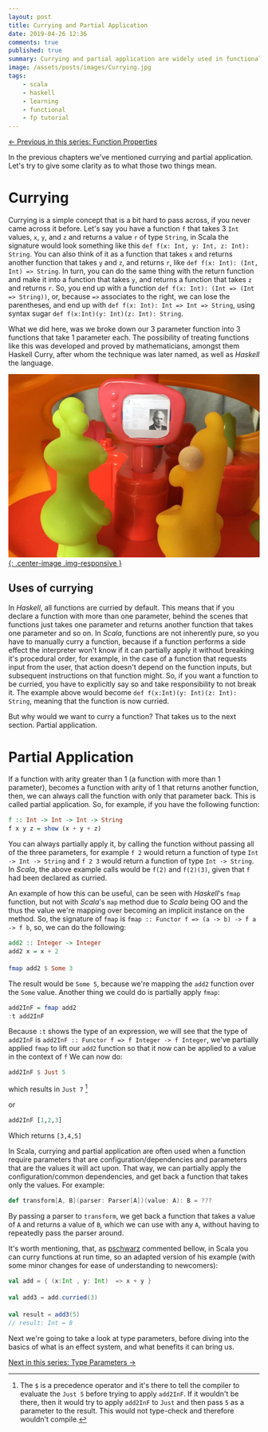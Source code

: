 ```yaml
---
layout: post
title: Currying and Partial Application
date: 2019-04-26 12:36
comments: true
published: true
summary: Currying and partial application are widely used in functional programming, understanding what they are and how they work is therefore essential
image: /assets/posts/images/Currying.jpg
tags:
    - scala
    - haskell
    - learning
    - functional
    - fp tutorial
---
```


<span class="prev">[← Previous in this series: Function Properties](/articles/Function-Properties/)</span>

In the previous chapters we've mentioned currying and partial application.
Let's try to give some clarity as to what those two things mean.

# Currying

Currying is a simple concept that is a bit hard to pass across, if you never
came across it before. Let's say you have a function `f` that takes 3 `Int`
values, `x`, `y`, and `z` and returns a value `r` of type `String`, in Scala 
the signature would look something like this `def f(x: Int, y: Int, z: Int): String`.
You can also think of it as a function that takes `x` and returns another function
that takes `y` and `z`, and returns `r`, like `def f(x: Int): (Int, Int) => String`.
In turn, you can do the same thing with the return function and make it into a
function that takes `y`, and returns a function that takes `z` and returns `r`.
So, you end up with a function `def f(x: Int): (Int => (Int => String))`, or,
because `=>` associates to the right, we can lose the parentheses, and end up with
`def f(x: Int): Int => Int => String`, using syntax sugar `def f(x:Int)(y: Int)(z: Int): String`.

What we did here, was we broke down our 3 parameter function into 3 functions that
take 1 parameter each.
The possibility of treating functions like this was developed and proved by
mathematicians, amongst them Haskell Curry, after whom the technique was later
named, as well as _Haskell_ the language.

[![Haskell Curry](/assets/posts/images/Currying.jpg){: .center-image .img-responsive }](/assets/posts/images/HaskellBCurryBirds.jpg)

## Uses of currying

In _Haskell_, all functions are curried by default. This means that if you declare
a function with more than one parameter, behind the scenes that functions just takes
one parameter and returns another function that takes one parameter and so on.
In _Scala_, functions are not inherently pure, so you have to manually curry a function,
because if a function performs a side effect the interpreter won't know if it can partially
apply it without breaking it's procedural order, for example, in the case of a function
that requests input from the user, that action doesn't depend on the function inputs, but
subsequent instructions on that function might. So, if you want a function to be curried,
you have to explicitly say so and take responsibility to not break it. The example above
would become `def f(x:Int)(y: Int)(z: Int): String`, meaning that the function is now curried.

But why would we want to curry a function?
That takes us to the next section. Partial application.

# Partial Application

If a function with arity greater than 1 (a function with more than 1
parameter), becomes a function with arity of 1 that returns another function,
then, we can always call the function with only that parameter back. This is
called partial application. So, for example, if you have the following
function:

```haskell
f :: Int -> Int -> Int -> String
f x y z = show (x + y + z)
```

You can always partially apply it, by calling the function without passing all
of the three parameters, for example `f 2` would return a function of type
`Int -> Int -> String` and `f 2 3` would return a function of type
`Int -> String`. In _Scala_, the above example calls would be `f(2)` and
`f(2)(3)`, given that `f` had been declared as curried.

An example of how this can be useful, can be seen with _Haskell_'s `fmap`
function, but not with _Scala_'s `map` method due to _Scala_ being OO and the
thus the value we're mapping over becoming an implicit instance on the
method.
So, the signature of `fmap` is `fmap :: Functor f => (a -> b) -> f a -> f b`, so, we can do the
following:

```haskell
add2 :: Integer -> Integer
add2 x = x + 2

fmap add2 $ Some 3
```

The result would be `Some 5`, because we're mapping the `add2` function over
the `Some` value. Another thing we could do is partially apply `fmap`:

```haskell
add2InF = fmap add2
:t add2InF
```
Because `:t` shows the type of an expression, we will see that the type of
`add2InF` is `add2InF :: Functor f => f Integer -> f Integer`, we've partially applied `fmap` to lift
our `add2` function so that it now can be applied to a value in the context of `f`
We can now do:

```haskell
add2InF $ Just 5
```

which results in `Just 7` [^1]

or

```haskell
add2InF [1,2,3]
```

Which returns `[3,4,5]`

In Scala, currying and partial application are often used when a function
require parameters that are configuration/dependencies and parameters that are
the values it will act upon. That way, we can partially apply the
configuration/common dependencies, and get back a function that takes only the
values. For example:

```scala
def transform[A, B](parser: Parser[A])(value: A): B = ???
```
By passing a parser to `transform`, we get back a function that takes a value
of `A` and returns a value of `B`, which we can use with any `A`, without
having to repeatedly pass the parser around.

It's worth mentioning, that, as [pschwarz](https://disqus.com/by/pschwarz/)
commented bellow, in Scala you can curry functions at run time, so an adapted
version of his example (with some minor changes for ease of understanding to
newcomers):

```scala
val add = { (x:Int , y: Int)  => x + y }

val add3 = add.curried(3)

val result = add3(5)
// result: Int = 8
```

Next we're going to take a look at type parameters, before diving into the basics of
what is an effect system, and what benefits it can bring us.

<span class="next">[Next in this series: Type Parameters →](/articles/Type-Parameters/)</span>

[^1]: The `$` is a precedence operator and it's there to tell the compiler to evaluate the `Just 5` before trying to apply `add2InF`. If it wouldn't be there, then it would try to apply `add2InF` to `Just` and then pass `5` as a parameter to the result. This would not type-check and therefore wouldn't compile.
